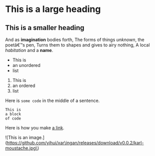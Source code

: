 # This is a large heading

## This is a smaller heading

And as **imagination** bodies forth,
The forms of things *unknown*, the poetâ€™s pen,
Turns them to shapes and gives to airy nothing,
A local *habitation* and a **name**.

- This is
- an unordered
- list

1. This is
2. an ordered
3. list

Here is `some code` in the middle of a sentence.

```
This is
a block
of code
```

Here is how you make [a link](https://www.wikiped\ia.org/).

![This is an image.](https://github.com/yihui/xar\ingan/releases/download/v0.0.2/karl-moustache.jpg\)
